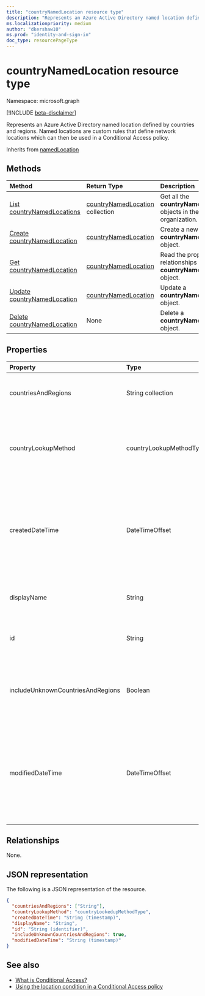 ```yaml
---
title: "countryNamedLocation resource type"
description: "Represents an Azure Active Directory named location defined by countries and regions. Named locations are custom rules that define network locations which can then be used in a Conditional Access policy."
ms.localizationpriority: medium
author: "dkershaw10"
ms.prod: "identity-and-sign-in"
doc_type: resourcePageType
---
```


# countryNamedLocation resource type

Namespace: microsoft.graph

[!INCLUDE [beta-disclaimer](../../includes/beta-disclaimer.md)]

Represents an Azure Active Directory named location defined by countries and regions. Named locations are custom rules that define network locations which can then be used in a Conditional Access policy.

Inherits from [namedLocation](../resources/namedLocation.md)

## Methods

| Method       | Return Type | Description |
|:-------------|:------------|:------------|
| [List countryNamedLocations](../api/conditionalaccessroot-list-namedlocations.md) | [countryNamedLocation](countryNamedLocation.md) collection | Get all the **countryNamedLocation** objects in the organization. |
| [Create countryNamedLocation](../api/conditionalaccessroot-post-namedlocations.md) | [countryNamedLocation](countryNamedLocation.md) | Create a new **countryNamedLocation** object. |
| [Get countryNamedLocation](../api/countrynamedlocation-get.md) | [countryNamedLocation](countrynamedlocation.md) | Read the properties and relationships of a **countryNamedLocation** object. |
| [Update countryNamedLocation](../api/countrynamedlocation-update.md) | [countryNamedLocation](countrynamedlocation.md) | Update a **countryNamedLocation** object. |
| [Delete countryNamedLocation](../api/countrynamedlocation-delete.md) | None | Delete a **countryNamedLocation** object. |

## Properties

| Property     | Type        | Description |
|:-------------|:------------|:------------|
|countriesAndRegions|String collection|List of countries and/or regions in two-letter format specified by ISO 3166-2.|
|countryLookupMethod|countryLookupMethodType|Determines what method is used to decide which country the user is located in. Possible values are `clientIpAddress` (default) and `authenticatorAppGps`.|
|createdDateTime|DateTimeOffset|The Timestamp type represents creation date and time of the location using ISO 8601 format and is always in UTC time. For example, midnight UTC on Jan 1, 2014 is `2014-01-01T00:00:00Z`. Read-only. Inherited from [namedLocation](../resources/namedLocation.md).|
|displayName|String|Human-readable name of the location. Required. Inherited from [namedLocation](../resources/namedLocation.md).|
|id|String|Identifier of a namedLocation object. Read-only. Inherited from [namedLocation](../resources/namedLocation.md).|
|includeUnknownCountriesAndRegions|Boolean|`true` if IP addresses that don't map to a country or region should be included in the named location. Optional. Default value is `false`.|
|modifiedDateTime|DateTimeOffset|The Timestamp type represents last modified date and time of the location using ISO 8601 format and is always in UTC time. For example, midnight UTC on Jan 1, 2014 is `2014-01-01T00:00:00Z`. Read-only. Inherited from [namedLocation](../resources/namedLocation.md).|


## Relationships

None.

## JSON representation

The following is a JSON representation of the resource.

<!-- {
  "blockType": "resource",
  "optionalProperties": [

  ],
  "@odata.type": "microsoft.graph.countryNamedLocation"
}-->

```json
{
  "countriesAndRegions": ["String"],
  "countryLookupMethod": "countryLookedupMethodType",
  "createdDateTime": "String (timestamp)",
  "displayName": "String",
  "id": "String (identifier)",
  "includeUnknownCountriesAndRegions": true,
  "modifiedDateTime": "String (timestamp)"
}
```

## See also

+ [What is Conditional Access?](/azure/active-directory/conditional-access/overview)
+ [Using the location condition in a Conditional Access policy](/azure/active-directory/conditional-access/location-condition)


<!-- uuid: 16cd6b66-4b1a-43a1-adaf-3a886856ed98
2019-02-04 14:57:30 UTC -->
<!-- {
  "type": "#page.annotation",
  "description": "countryNamedLocation resource",
  "keywords": "",
  "section": "documentation",
  "tocPath": ""
}-->


